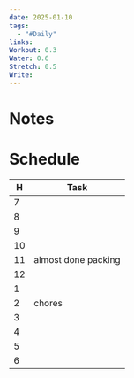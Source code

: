 ```yaml
---
date: 2025-01-10
tags:
  - "#Daily"
links: 
Workout: 0.3
Water: 0.6
Stretch: 0.5
Write:
---
```

# Notes

# Schedule

| H   | Task                |
| --- | ------------------- |
| 7   |                     |
| 8   |                     |
| 9   |                     |
| 10  |                     |
| 11  | almost done packing |
| 12  |                     |
| 1   |                     |
| 2   | chores              |
| 3   |                     |
| 4   |                     |
| 5   |                     |
| 6   |                     |
